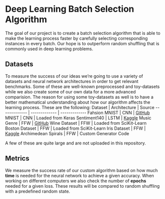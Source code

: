 # Deep Learning Batch Selection Algorithm
The goal of our project is to create a batch selection algorithm that is able to make the learning process faster by carefully selecting corresponding instances in every batch. Our hope is to outperform random shuffling that is commonly used in deep learning problems.  

## Datasets
To measure the success of our ideas we’re going to use a variety of datasets and neural network architectures in order to get relevant benchmarks. Some of these are well-known preprocessed and toy-datasets while we also create some of our own data for a more advanced comparision. The reason for using some toy-datasets as well is to have a better mathematical understanding about how our algorithm affects the learning process.
These are the following:
Dataset       | Architecture  | Source
------------- | ------------- | -------------
Fahsion MNIST  | CNN | [GitHub](https://github.com/zalandoresearch/fashion-mnist)
MNIST  | CNN | Loaded from Keras
Sentiment140 | LSTM | [Kaggle](https://www.kaggle.com/kazanova/sentiment140)
Music Genre | FFW | [GitHub](https://github.com/kumargauravsingh14/music-genre-classification/blob/master/data.csv)
Wine Dataset | FFW | Loaded from SciKit-Learn
Boston Dataset | FFW | Loaded from SciKit-Learn
Iris Dataset | FFW | [Kaggle](https://www.kaggle.com/uciml/iris)
Archimedean Spirals | FFW | Custom Generator Code

A few of these are quite large and are not uploaded in this repository. 

## Metrics
We measure the success rate of our custom algorithm based on how much **time** is needed for the neural network to achieve a given accuracy. When working on different computers we also check the number of **epochs** needed for a given loss. These results will be compared to random shuffling with a predefined random state. 
